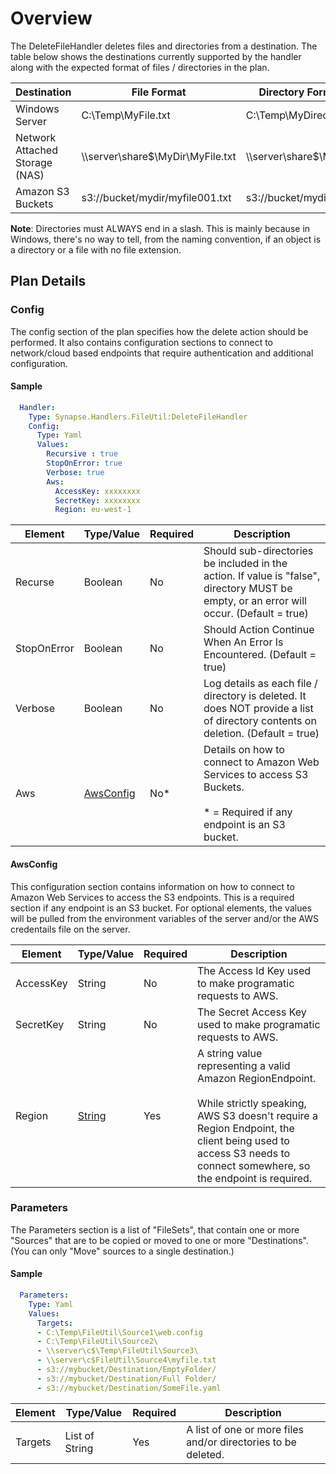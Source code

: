 # Overview
The DeleteFileHandler deletes files and directories from a destination.  The table below shows the destinations currently supported by the handler along with the expected format of files / directories in the plan.

|Destination|File Format|Directory Format
|-----------|-----------|----------------
|Windows Server|C:\Temp\MyFile.txt|C:\Temp\MyDirectory\
|Network Attached Storage (NAS)|\\\server\share$\MyDir\MyFile.txt|\\\server\share$\MyDir\
|Amazon S3 Buckets|s3://bucket/mydir/myfile001.txt|s3://bucket/mydir/

**Note**: Directories must ALWAYS end in a slash.  This is mainly because in Windows, there's no way to tell, from the naming convention, if an object is a directory or a file with no file extension.


## Plan Details
### Config

The config section of the plan specifies how the delete action should be performed.  It also contains configuration sections to connect to network/cloud based endpoints that require authentication and additional configuration.

#### Sample
````yaml
  Handler:
    Type: Synapse.Handlers.FileUtil:DeleteFileHandler
    Config:
      Type: Yaml
      Values:
        Recursive : true
        StopOnError: true
        Verbose: true
        Aws:
          AccessKey: xxxxxxxx
          SecretKey: xxxxxxxx
          Region: eu-west-1
````

|Element|Type/Value|Required|Description
|-------|----------|--------|-----------
|Recurse|Boolean|No|Should sub-directories be included in the action.  If value is "false", directory MUST be empty, or an error will occur. (Default = true)
|StopOnError|Boolean|No|Should Action Continue When An Error Is Encountered. (Default = true)
|Verbose|Boolean|No|Log details as each file / directory is deleted. It does NOT provide a list of directory contents on deletion. (Default = true)
|Aws|[AwsConfig](#awsconfig)|No*|Details on how to connect to Amazon Web Services to access S3 Buckets.<br><br>* = Required if any endpoint is an S3 bucket.

#### AwsConfig 

This configuration section contains information on how to connect to Amazon Web Services to access the S3 endpoints.  This is a required section if any endpoint is an S3 bucket.  For optional elements, the values will be pulled from the environment variables of the server and/or the AWS credentails file on the server.

|Element|Type/Value|Required|Description
|-------|----------|--------|-----------
|AccessKey|String|No|The Access Id Key used to make programatic requests to AWS.
|SecretKey|String|No|The Secret Access Key used to make programatic requests to AWS.
|Region|[String](http://docs.aws.amazon.com/general/latest/gr/rande.html#s3_region)|Yes|A string value representing a valid Amazon RegionEndpoint.  <br><br>While strictly speaking, AWS S3 doesn't require a Region Endpoint, the client being used to access S3 needs to connect somewhere, so the endpoint is required.


### Parameters

The Parameters section is a list of "FileSets", that contain one or more "Sources" that are to be copied or moved to one or more "Destinations".  (You can only "Move" sources to a single destination.) 

#### Sample
````yaml
  Parameters:
    Type: Yaml
    Values:
      Targets:
      - C:\Temp\FileUtil\Source1\web.config
      - C:\Temp\FileUtil\Source2\
      - \\server\c$\Temp\FileUtil\Source3\
      - \\server\c$FileUtil\Source4\myfile.txt
      - s3://mybucket/Destination/EmptyFolder/
      - s3://mybucket/Destination/Full Folder/
      - s3://mybucket/Destination/SomeFile.yaml
````

|Element|Type/Value|Required|Description
|-------|----|--------|-----------
|Targets|List of String|Yes|A list of one or more files and/or directories to be deleted.

